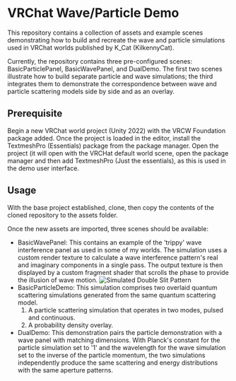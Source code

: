 # VRChat Wave/Particle Demo

This repository contains a collection of assets and example scenes demonstrating how to build and recreate the wave and particle simulations used in VRChat worlds published by K_Cat (KilkennyCat).

Currently, the repository contains three pre-configured scenes: BasicParticlePanel, BasicWavePanel, and DualDemo. 
The first two scenes illustrate how to build separate particle and wave simulations; the third integrates them to demonstrate the correspondence between wave and particle scattering models side by side and as an overlay.

## Prerequisite

Begin a new VRChat world project (Unity 2022) with the VRCW Foundation package added. Once the project is loaded in the editor, install the TextmeshPro (Essentials) package from the package manager.
Open the project (it will open with the VRCHat default world scene, open the package manager and then add TextmeshPro (Just the essentials), as this is used in the demo user interface.

## Usage

With the base project established, clone, then copy the contents of the cloned repository to the assets folder. 

Once the new assets are imported, three scenes should be available:

- BasicWavePanel: This contains an example of the 'trippy' wave interference panel as used in some of my worlds. The simulation uses a custom render texture to calculate a wave interference pattern's real and imaginary components in a single pass. The output texture is then displayed by a custom fragment shader that scrolls the phase to provide the illusion of wave motion.
![Simulated Double Slit Pattern](https://github.com/SimulCat/simulcat.github.io/blob/main/phasedemo/twinenergy.gif)
- BasicParticleDemo: This simulation comprises two overlaid quantum scattering simulations generated from the same quantum scattering model.
  1. A particle scattering simulation that operates in two modes, pulsed and continuous.
  2. A probability density overlay.
- DualDemo: This demonstration pairs the particle demonstration with a wave panel with matching dimensions. With Planck's constant for the particle simulation set to '1' and the wavelength for the wave simulation set to the inverse of the particle momentum, the two simulations independently produce the same scattering and energy distributions with the same aperture patterns.
